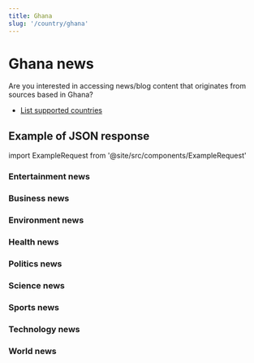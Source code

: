 ```yaml
---
title: Ghana
slug: '/country/ghana'
---
```


# Ghana news

Are you interested in accessing news/blog content that originates from sources based in Ghana?

- [List supported countries](/get-articles/countries)

## Example of JSON response

import ExampleRequest from '@site/src/components/ExampleRequest'

### Entertainment news
<ExampleRequest url="https://apitube.io/v1/news/articles?limit=2&category=news/Arts_and_Entertainment&country=gh"></ExampleRequest>

### Business news
<ExampleRequest url="https://apitube.io/v1/news/articles?limit=2&category=news/Business&country=gh"></ExampleRequest>

### Environment news
<ExampleRequest url="https://apitube.io/v1/news/articles?limit=2&category=news/Environment&country=gh"></ExampleRequest>

### Health news
<ExampleRequest url="https://apitube.io/v1/news/articles?limit=2&category=news/Health&country=gh"></ExampleRequest>

### Politics news
<ExampleRequest url="https://apitube.io/v1/news/articles?limit=2&category=news/Politics&country=gh"></ExampleRequest>

### Science news
<ExampleRequest url="https://apitube.io/v1/news/articles?limit=2&category=news/Science&country=gh"></ExampleRequest>

### Sports news
<ExampleRequest url="https://apitube.io/v1/news/articles?limit=2&category=news/Sports&country=gh"></ExampleRequest>

### Technology news
<ExampleRequest url="https://apitube.io/v1/news/articles?limit=2&category=news/Technology&country=gh"></ExampleRequest>

### World news
<ExampleRequest url="https://apitube.io/v1/news/articles?limit=2&category=news/World&country=gh"></ExampleRequest>

